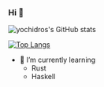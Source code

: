 ### Hi 🐶 

<!--
**yochidros/yochidros** is a ✨ _special_ ✨ repository because its `README.md` (this file) appears on your GitHub profile.

Here are some ideas to get you started:

- 🔭 I’m currently working on ...
 ...
- 👯 I’m looking to collaborate on ...
- 🤔 I’m looking for help with ...
- 💬 Ask me about ...
- 📫 How to reach me: ...
- 😄 Pronouns: ...
- ⚡ Fun fact: ...
-->

![yochidros's GitHub stats](https://github-readme-stats.vercel.app/api?username=yochidros&show_icons=true&theme=radical)

[![Top Langs](https://github-readme-stats.vercel.app/api/top-langs/?username=yochidros&layout=compact)](https://github.com/anuraghazra/github-readme-stats)

- 🌱 I’m currently learning 
  - Rust
  - Haskell
